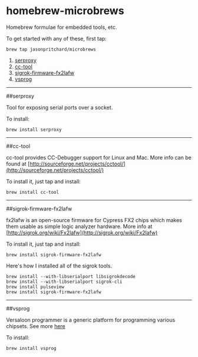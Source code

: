 homebrew-microbrews
===================

Homebrew formulae for embedded tools, etc.

To get started with any of these, first tap:

    brew tap jasonpritchard/microbrews

1. [serproxy](#serproxy)
2. [cc-tool](#cc-tool)
3. [sigrok-firmware-fx2lafw](#sigrok-firmware-fx2lafw)
4. [vsprog](#vsprog)

---

##serproxy

Tool for exposing serial ports over a socket.

To install:

    brew install serproxy

---

##cc-tool

cc-tool provides CC-Debugger support for Linux and Mac. More info can be found at [http://sourceforge.net/projects/cctool/](http://sourceforge.net/projects/cctool/)

To install it, just tap and install:

    brew install cc-tool

---

##sigrok-firmware-fx2lafw

fx2lafw is an open-source firmware for Cypress FX2 chips which makes them usable as simple logic analyzer hardware. More info at [http://sigrok.org/wiki/Fx2lafw](http://sigrok.org/wiki/Fx2lafw)

To install it, just tap and install:

    brew install sigrok-firmware-fx2lafw

Here's how I installed all of the sigrok tools.

    brew install --with-libserialport libsigrokdecode
    brew install --with-libserialport sigrok-cli
    brew install pulseview
    brew install sigrok-firmware-fx2lafw

---

##vsprog

Versaloon programmer is a generic platform for programming various chipsets. See more [here](http://www.versaloon.com)

To install:

    brew install vsprog

